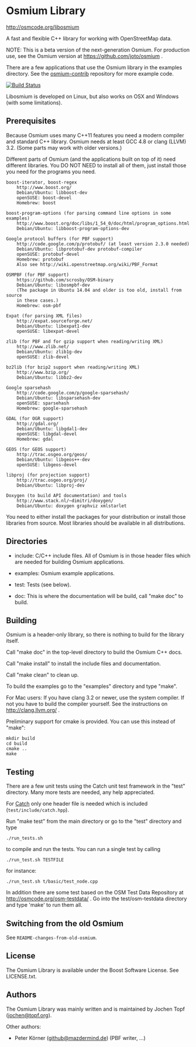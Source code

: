 # Osmium Library

http://osmcode.org/libosmium

A fast and flexible C++ library for working with OpenStreetMap data.

NOTE: This is a beta version of the next-generation Osmium. For production
use, see the Osmium version at https://github.com/joto/osmium .

There are a few applications that use the Osmium library in the examples
directory. See the [osmium-contrib](http://github.com/osmcode/osmium-contrib)
repository for more example code.

[![Build Status](https://secure.travis-ci.org/osmcode/libosmium.png)](http://travis-ci.org/osmcode/libosmium)

Libosmium is developed on Linux, but also works on OSX and Windows (with some
limitations).

## Prerequisites

Because Osmium uses many C++11 features you need a modern compiler and standard
C++ library. Osmium needs at least GCC 4.8 or clang (LLVM) 3.2. (Some parts may
work with older versions.)

Different parts of Osmium (and the applications built on top of it) need
different libraries. You DO NOT NEED to install all of them, just install those
you need for the programs you need.

    boost-iterator, boost-regex
        http://www.boost.org/
        Debian/Ubuntu: libboost-dev
        openSUSE: boost-devel
        Homebrew: boost

    boost-program-options (for parsing command line options in some examples)
        http://www.boost.org/doc/libs/1_54_0/doc/html/program_options.html
        Debian/Ubuntu: libboost-program-options-dev

    Google protocol buffers (for PBF support)
        http://code.google.com/p/protobuf/ (at least version 2.3.0 needed)
        Debian/Ubuntu: libprotobuf-dev protobuf-compiler
        openSUSE: protobuf-devel
        Homebrew: protobuf
        Also see http://wiki.openstreetmap.org/wiki/PBF_Format

    OSMPBF (for PBF support)
        https://github.com/scrosby/OSM-binary
        Debian/Ubuntu: libosmpbf-dev
        (The package in Ubuntu 14.04 and older is too old, install from source
        in these cases.)
        Homebrew: osm-pbf

    Expat (for parsing XML files)
        http://expat.sourceforge.net/
        Debian/Ubuntu: libexpat1-dev
        openSUSE: libexpat-devel

    zlib (for PBF and for gzip support when reading/writing XML)
        http://www.zlib.net/
        Debian/Ubuntu: zlib1g-dev
        openSUSE: zlib-devel

    bz2lib (for bzip2 support when reading/writing XML)
        http://www.bzip.org/
        Debian/Ubuntu: libbz2-dev

    Google sparsehash
        http://code.google.com/p/google-sparsehash/
        Debian/Ubuntu: libsparsehash-dev
        openSUSE: sparsehash
        Homebrew: google-sparsehash

    GDAL (for OGR support)
        http://gdal.org/
        Debian/Ubuntu: libgdal1-dev
        openSUSE: libgdal-devel
        Homebrew: gdal

    GEOS (for GEOS support)
        http://trac.osgeo.org/geos/
        Debian/Ubuntu: libgeos++-dev
        openSUSE: libgeos-devel

    libproj (for projection support)
        http://trac.osgeo.org/proj/
        Debian/Ubuntu: libproj-dev

    Doxygen (to build API documentation) and tools
        http://www.stack.nl/~dimitri/doxygen/
        Debian/Ubuntu: doxygen graphviz xmlstarlet

You need to either install the packages for your distribution or install those
libraries from source. Most libraries should be available in all distributions.


## Directories

* include: C/C++ include files. All of Osmium is in those header files which
  are needed for building Osmium applications.

* examples: Osmium example applications.

* test: Tests (see below).

* doc: This is where the documentation will be build, call "make doc" to build.


## Building

Osmium is a header-only library, so there is nothing to build for the
library itself.

Call "make doc" in the top-level directory to build the Osmium C++ docs.

Call "make install" to install the include files and documentation.

Call "make clean" to clean up.

To build the examples go to the "examples" directory and type "make".

For Mac users: If you have clang 3.2 or newer, use the system compiler.
If not you have to build the compiler yourself. See the instructions
on http://clang.llvm.org/ .

Preliminary support for cmake is provided. You can use this instead of "make":

    mkdir build
    cd build
    cmake ..
    make


## Testing

There are a few unit tests using the Catch unit test framework in the "test"
directory. Many more tests are needed, any help appreciated.

For [Catch](https://github.com/philsquared/Catch/) only one header file is
needed which is included (`test/include/catch.hpp`).

Run "make test" from the main directory or go to the "test" directory and type

    ./run_tests.sh

to compile and run the tests. You can run a single test by calling

    ./run_test.sh TESTFILE

for instance:

    ./run_test.sh t/basic/test_node.cpp

In addition there are some test based on the OSM Test Data Repository at
http://osmcode.org/osm-testdata/ . Go into the test/osm-testdata directory
and type 'make' to run them all.


## Switching from the old Osmium

See `README-changes-from-old-osmium`.


## License

The Osmium Library is available under the Boost Software License. See
LICENSE.txt.


## Authors

The Osmium Library was mainly written and is maintained by Jochen Topf
(jochen@topf.org).

Other authors:
* Peter Körner (github@mazdermind.de) (PBF writer, ...)

